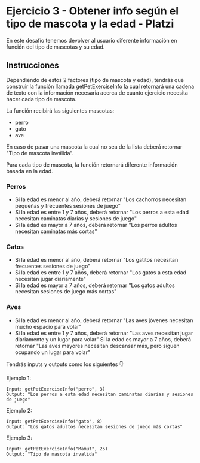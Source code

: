 # Ejercicio 3 - Obtener info según el tipo de mascota y la edad - Platzi

En este desafío tenemos devolver al usuario diferente información en función del tipo de mascotas y su edad.

## Instrucciones

Dependiendo de estos 2 factores (tipo de mascota y edad), tendrás que construir la función llamada getPetExerciseInfo la cual retornará una cadena de texto con la información necesaria acerca de cuanto ejercicio necesita hacer cada tipo de mascota.

La función recibirá las siguientes mascotas:

- perro
- gato
- ave

En caso de pasar una mascota la cual no sea de la lista deberá retornar "Tipo de mascota inválida".

Para cada tipo de mascota, la función retornará diferente información basada en la edad.

### Perros
- Si la edad es menor al año, deberá retornar "Los cachorros necesitan pequeñas y frecuentes sesiones de juego"
- Si la edad es entre 1 y 7 años, deberá retornar "Los perros a esta edad necesitan caminatas diarias y sesiones de juego"
- Si la edad es mayor a 7 años, deberá retornar "Los perros adultos necesitan caminatas más cortas"

### Gatos
- Si la edad es menor al año, deberá retornar "Los gatitos necesitan frecuentes sesiones de juego"
- Si la edad es entre 1 y 7 años, deberá retornar "Los gatos a esta edad necesitan jugar diariamente"
- Si la edad es mayor a 7 años, deberá retornar "Los gatos adultos necesitan sesiones de juego más cortas"

### Aves
- Si la edad es menor al año, deberá retornar "Las aves jóvenes necesitan mucho espacio para volar"
- Si la edad es entre 1 y 7 años, deberá retornar "Las aves necesitan jugar diariamente y un lugar para volar"
Si la edad es mayor a 7 años, deberá retornar "Las aves mayores necesitan descansar más, pero siguen ocupando un lugar para volar"

Tendrás inputs y outputs como los siguientes 👇

Ejemplo 1:
```
Input: getPetExerciseInfo("perro", 3)
Output: "Los perros a esta edad necesitan caminatas diarias y sesiones de juego"
```

Ejemplo 2:
```
Input: getPetExerciseInfo("gato", 8)
Output: "Los gatos adultos necesitan sesiones de juego más cortas"
```

Ejemplo 3:
```
Input: getPetExerciseInfo("Mamut", 25)
Output: "Tipo de mascota invalida"
```